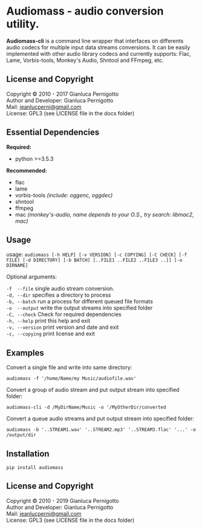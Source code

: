 
# Audiomass - audio conversion utility.

**Audiomass-cli** is a command line wrapper that interfaces on differents 
audio codecs for multiple input data streams conversions. It can be easily 
implemented with other audio library codecs and currently supports: Flac, 
Lame, Vorbis-tools, Monkey's Audio, Shntool and FFmpeg, etc.

## License and Copyright

Copyright © 2010 - 2017 Gianluca Pernigotto   
Author and Developer: Gianluca Pernigotto   
Mail: <jeanlucperni@gmail.com>   
License: GPL3 (see LICENSE file in the docs folder)

## Essential Dependencies

**Required:**   

- python >=3.5.3   

**Recommended:**   

- flac   
- lame   
- vorbis-tools *(include: oggenc, oggdec)*   
- shntool   
- ffmpeg   
- mac *(monkey's-audio, name depends to your O.S., try search: libmac2, mac)*   

## Usage

usage: `audiomass [-h HELP] [-v VERSION] [-c COPYING] [-C CHECK] [-f FILE] [-d DIRECTORY] [-b BATCH] [..FILE1 ..FILE2 ..FILE3 ..]] [-o DIRNAME]`   
  
Optional arguments:   

  `-f  --file`     single audio stream conversion.   
  `-d, --dir`      specifies a directory to process   
  `-b, --batch`    run a process for different queued file formats   
  `-o  --output`   write the output streams into specified folder   
  `-C, --check`    Check for required dependencies   
  `-h, --help`     print this help and exit   
  `-v, --version`  print version and date and exit   
  `-c, --copying`  print license and exit   

## Examples 

Convert a single file and write into same directory:   

`audiomass -f '/home/Name/my Music/audiofile.wav'`   

Convert a group of audio stream and put output stream into specified folder:   

`audiomass-cli -d /MyDirName/Music -o '/MyOtherDir/converted`   

Convert a queue audio streams and put output stream into specified folder:   

`audiomass -b '..STREAM1.wav' '..STREAM2.mp3' '..STREAM3.flac' '...' -o /output/dir`

## Installation

`pip install audiomass`   

## License and Copyright

Copyright © 2010 - 2019 Gianluca Pernigotto   
Author and Developer: Gianluca Pernigotto   
Mail: <jeanlucperni@gmail.com>   
License: GPL3 (see LICENSE file in the docs folder)   
